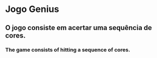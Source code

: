 # Jogo Genius

## O jogo consiste em acertar uma sequência de cores.
### The game consists of hitting a sequence of cores.